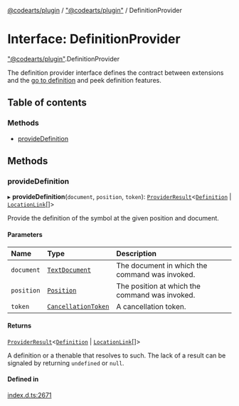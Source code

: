 [@codearts/plugin](../README.md) / ["@codearts/plugin"](../modules/_codearts_plugin_.md) / DefinitionProvider

# Interface: DefinitionProvider

["@codearts/plugin"](../modules/_codearts_plugin_.md).DefinitionProvider

The definition provider interface defines the contract between extensions and
the [go to definition](https://code.visualstudio.com/docs/editor/editingevolved#_go-to-definition)
and peek definition features.

## Table of contents

### Methods

- [provideDefinition](codearts_plugin_.DefinitionProvider.md#providedefinition)

## Methods

### provideDefinition

▸ **provideDefinition**(`document`, `position`, `token`): [`ProviderResult`](../modules/_codearts_plugin_.md#providerresult)<[`Definition`](../modules/_codearts_plugin_.md#definition) \| [`LocationLink`](codearts_plugin_.LocationLink.md)[]\>

Provide the definition of the symbol at the given position and document.

#### Parameters

| Name | Type | Description |
| :------ | :------ | :------ |
| `document` | [`TextDocument`](codearts_plugin_.TextDocument.md) | The document in which the command was invoked. |
| `position` | [`Position`](../classes/codearts_plugin_.Position.md) | The position at which the command was invoked. |
| `token` | [`CancellationToken`](codearts_plugin_.CancellationToken.md) | A cancellation token. |

#### Returns

[`ProviderResult`](../modules/_codearts_plugin_.md#providerresult)<[`Definition`](../modules/_codearts_plugin_.md#definition) \| [`LocationLink`](codearts_plugin_.LocationLink.md)[]\>

A definition or a thenable that resolves to such. The lack of a result can be
signaled by returning `undefined` or `null`.

#### Defined in

[index.d.ts:2671](https://github.com/shuyaqian/cloudide-plugin-api/blob/3fbdd11/index.d.ts#L2671)
